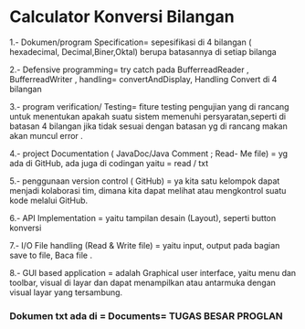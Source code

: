 # Calculator Konversi Bilangan

1.- Dokumen/program Specification= sepesifikasi di 4 bilangan ( hexadecimal, Decimal,Biner,Oktal) berupa batasannya di setiap bilanga

2.- Defensive programming= try catch pada BufferreadReader , BufferreadWriter , handling= convertAndDisplay, Handling Convert di 4 bilangan

3.- program verification/ Testing= fiture testing pengujian yang di rancang untuk menentukan apakah suatu sistem memenuhi persyaratan,seperti di batasan 4 bilangan jika tidak sesuai dengan batasan yg di rancang makan akan muncul error .

4.- project Documentation ( JavaDoc/Java Comment ; Read- Me file) = yg ada di GitHub, ada juga di codingan yaitu = read / txt

5.- penggunaan version control ( GitHub) = ya kita satu kelompok dapat menjadi kolaborasi tim, dimana kita dapat melihat atau mengkontrol suatu kode melalui GitHub.

6.- API Implementation = yaitu tampilan desain (Layout), seperti button konversi 

7.- I/O File handling (Read & Write file) = yaitu input, output pada bagian save to file, Baca file . 

8.- GUI based application = adalah Graphical user interface, yaitu menu dan toolbar, visual di layar dan dapat menampilkan atau antarmuka dengan visual layar yang tersambung.

### Dokumen txt ada di = Documents= TUGAS BESAR PROGLAN
